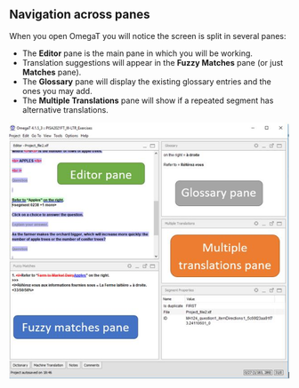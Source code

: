 ## Navigation across panes

When you open OmegaT you will notice the screen is split in several panes:

* The **Editor** pane is the main pane in which you will be working.
* Translation suggestions will appear in the **Fuzzy Matches** pane (or just **Matches** pane).
* The **Glossary** pane will display the existing glossary entries and the ones you may add.
* The **Multiple Translations**  pane will show if a repeated segment has alternative translations.

![](../_assets/img/05_omegat_panes.jpg)